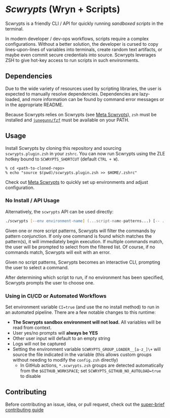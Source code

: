 # *Scwrypts* (Wryn + Scripts)

Scwrypts is a friendly CLI / API for quickly running *sandboxed scripts* in the terminal.

In modern developer / dev-ops workflows, scripts require a complex configurations.
Without a better solution, the developer is cursed to copy lines-upon-lines of variables into terminals, create random text artifacts, or maybe even commit secure credentials into source.
Scwrypts leverages ZSH to give hot-key access to run scripts in such environments.


## Dependencies
Due to the wide variety of resources used by scripting libraries, the user is expected to manually resolve dependencies.
Dependencies are lazy-loaded, and more information can be found by command error messages or in the appropriate README.

Because Scwrypts relies on Scwrypts (see [Meta Scwrypts](./zsh/scwrypts)), `zsh` must be installed and [`junegunn/fzf`](https://github.com/junegunn/fzf) must be available on your PATH.

## Usage
Install Scwrypts by cloning this repository and sourcing `scwrypts.plugin.zsh` in your `zshrc`.
You can now run Scwrypts using the ZLE hotkey bound to `SCWRYPTS_SHORTCUT` (default `CTRL + W`).

```console
% cd <path-to-cloned-repo>
% echo "source $(pwd)/scwrypts.plugin.zsh >> $HOME/.zshrc"
```

Check out [Meta Scwrypts](./zsh/scwrypts) to quickly set up environments and adjust configuration.


### No Install / API Usage
Alternatively, the `scwrypts` API can be used directly:
```zsh
./scwrypts [--env environment-name] (...script-name-patterns...) [-- ...passthrough arguments... ]
```

Given one or more script patterns, Scwrypts will filter the commands by pattern conjunction.
If only one command is found which matches the pattern(s), it will immediately begin execution.
If multiple commands match, the user will be prompted to select from the filtered list.
Of course, if no commands match, Scwrypts will exit with an error.

Given no script patterns, Scwrypts becomes an interactive CLI, prompting the user to select a command.

After determining which script to run, if no environment has been specified, Scwrypts prompts the user to choose one.


### Using in CI/CD or Automated Workflows
Set environment variable `CI=true` (and use the no install method) to run in an automated pipeline.
There are a few notable changes to this runtime:
- **The Scwrypts sandbox environment will not load.** All variables will be read from context.
- User yes/no prompts will **always be YES**
- Other user input will default to an empty string
- Logs will not be captured
- Setting the environment variable `SCWRYPTS_GROUP_LOADER__[a-z_]\+` will source the file indicated in the variable (this allows custom groups without needing to modify the `config.zsh` directly)
	- In GitHub actions, `*.scwrypts.zsh` groups are detected automatically from the `$GITHUB_WORKSPACE`; set `SCWRYPTS_GITHUB_NO_AUTOLOAD=true` to disable


## Contributing

Before contributing an issue, idea, or pull request, check out the [super-brief contributing guide](./docs/CONTRIBUTING.md)
